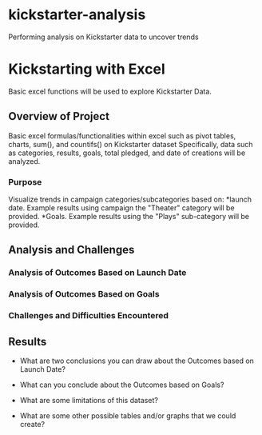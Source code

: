 # kickstarter-analysis
Performing analysis on Kickstarter data to uncover trends

# Kickstarting with Excel
Basic excel functions will be used to explore Kickstarter Data.

## Overview of Project
Basic excel formulas/functionalities within excel such as pivot tables, charts, sum(), and countifs() on Kickstarter dataset
Specifically, data such as categories, results, goals, total pledged, and date of creations will be analyzed.

### Purpose
Visualize trends in campaign categories/subcategories based on:
*launch date. Example results using campaign the "Theater" category will be provided.
*Goals. Example results using the "Plays" sub-category will be provided.

## Analysis and Challenges

### Analysis of Outcomes Based on Launch Date

### Analysis of Outcomes Based on Goals

### Challenges and Difficulties Encountered

## Results

- What are two conclusions you can draw about the Outcomes based on Launch Date?

- What can you conclude about the Outcomes based on Goals?

- What are some limitations of this dataset?

- What are some other possible tables and/or graphs that we could create?
